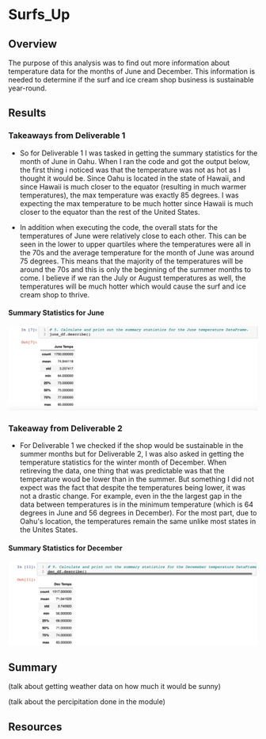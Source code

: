 # Surfs_Up

## Overview
The purpose of this analysis was to find out more information about temperature data for the months of June and December. This information is needed to determine if the surf and ice cream shop business is sustainable year-round.

## Results
### Takeaways from Deliverable 1
- So for Deliverable 1 I was tasked in getting the summary statistics for the month of June in Oahu. When I ran the code and got the output below, the first thing i noticed was that the temperature was not as hot as I thought it would be. Since Oahu is located in the state of Hawaii, and since Hawaii is much closer to the equator (resulting in much warmer temperatures), the max temperature was exactly 85 degrees. I was expecting the max temperature to be much hotter since Hawaii is much closer to the equator than the rest of the United States. 

- In addition when executing the code, the overall stats for the temperatures of June were relatively close to each other. This can be seen in the lower to upper quartiles where the temperatures were all in the 70s and the average temperature for the month of June was around 75 degrees. This means that the majority of the temperatures will be around the 70s and this is only the beginning of the summer months to come. I believe if we ran the July or August temperatures as well, the temperatures will be much hotter which would cause the surf and ice cream shop to thrive.

#### Summary Statistics for June
![June_Temps](./June_Temps.png)


### Takeaway from Deliverable 2
- For Deliverable 1 we checked if the shop would be sustainable in the summer months but for Deliverable 2, I was also asked in getting the temperature statistics for the winter month of December. When retireving the data, one thing that was predictable was that the temperature woud be lower than in the summer. But something I did not expect was the fact that despite the temperatures being lower, it was not a drastic change. For example, even in the the largest gap in the data between temperatures is in the minimum temperature (which is 64 degrees in June and 56 degrees in December). For the most part, due to Oahu's location, the temperatures remain the same unlike most states in the Unites States. 

#### Summary Statistics for December
![Dec_Temps](./Dec_Temps.png)

## Summary
(talk about getting weather data on how much it would be sunny)

(talk about the percipitation done in the module)

## Resources

